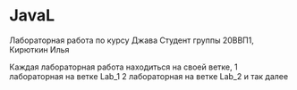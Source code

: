 # JavaL
Лабораторная работа по курсу Джава
Студент группы 20ВВП1, Кирюткин Илья

Каждая лабораторная работа находиться на своей ветке, 
1 лабораторная на ветке Lab_1
2 лабораторная на ветке Lab_2
и так далее
